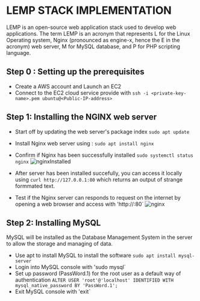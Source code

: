 # LEMP STACK IMPLEMENTATION
LEMP is an open-source web application stack used to develop web applications. The term LEMP is an acronym that represents L for the Linux Operating system, Nginx (pronounced as engine-x, hence the E in the acronym) web server, M for MySQL database, and P for PHP scripting language.

## Step 0 : Setting up the prerequisites
- Create a AWS account and Launch an EC2
- Connect to the EC2 cloud service provide with `ssh -i <private-key-name>.pem ubuntu@<Public-IP-address>`

## Step 1: Installing the NGINX web server
- Start off by updating the web server's package index `sudo apt update`
- Install Nginx web server using : `sudo apt install nginx`
- Confirm if Nginx has been successfully installed `sudo systemctl status nginx`
  ![nginxInstalled](https://user-images.githubusercontent.com/26335055/194863587-cc52db2e-acd2-455d-b154-80b0fb4911af.png)


- After server has been installed succefully, you can access it locally using `curl http://127.0.0.1:80` which returns an output of strange formmated text.
- Test if the Nginx server can responds to request on the internet by opening a web browser and access with 'http://<Public-IP-Address>:80`
  ![nginx](https://user-images.githubusercontent.com/26335055/194863496-9e3a7ace-830c-410e-8a12-e6d298af7daf.png)

 ## Step 2: Installing MySQL
  MySQL will be installed as the Database Management System in the server to allow the storage and managing of data.
  - Use apt to install MySQL to install the software `sudo apt install mysql-server`
  - Login into MySQL console with 'sudo mysql`
  - Set up password (PassWord.1) for the root user as a default way of authentication 
    `ALTER USER 'root'@'localhost' IDENTIFIED WITH mysql_native_password BY 'PassWord.1';`
  - Exit MySQL console with 'exit`
  
  
